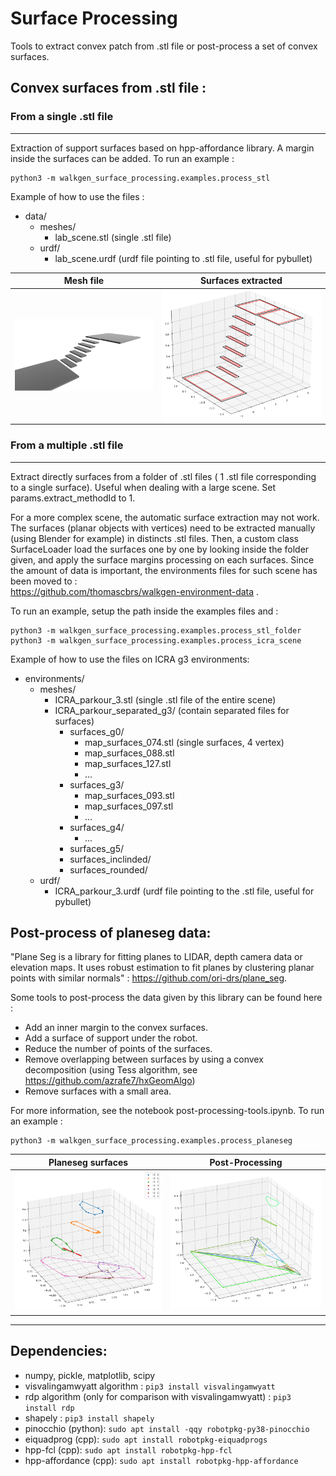 # Surface Processing

Tools to extract convex patch from .stl file or post-process a set of convex surfaces.


## Convex surfaces from .stl file :
### From a single .stl file
---

Extraction of support surfaces based on hpp-affordance library. A margin inside the surfaces can be added. To run an example :
```
python3 -m walkgen_surface_processing.examples.process_stl
```
Example of how to use the files :
- data/
    - meshes/
        - lab_scene.stl (single .stl file)
    - urdf/
        - lab_scene.urdf (urdf file pointing to .stl file, useful for pybullet)
        

Mesh file | Surfaces extracted
--- | ---
![](./doc/mesh_stl.png) | ![](./doc/affordances_example.png)


### From a multiple .stl file
---
Extract directly surfaces from a folder of .stl files ( 1 .stl file corresponding to a single surface). Useful when dealing with a large scene. Set params.extract_methodId to 1.

For a more complex scene, the automatic surface extraction may not work. The surfaces (planar objects with vertices) need to be extracted manually (using Blender for example) in distincts .stl files. Then, a custom class SurfaceLoader load the surfaces one by one by looking inside the folder given, and apply the surface margins processing on each surfaces. Since the amount of data is important, the environments files for such scene has been moved to :  
https://github.com/thomascbrs/walkgen-environment-data . 

To run an example, setup the path inside the examples files and :

```
python3 -m walkgen_surface_processing.examples.process_stl_folder
python3 -m walkgen_surface_processing.examples.process_icra_scene
```
Example of how to use the files on ICRA g3 environments:
- environments/
    - meshes/
        - ICRA_parkour_3.stl (single .stl file of the entire scene)
        - ICRA_parkour_separated_g3/ (contain separated files for surfaces)
            - surfaces_g0/
                - map_surfaces_074.stl (single surfaces, 4 vertex)
                - map_surfaces_088.stl
                - map_surfaces_127.stl
                - ...
            - surfaces_g3/
                - map_surfaces_093.stl
                - map_surfaces_097.stl
                - ...
            - surfaces_g4/
                - ...
            - surfaces_g5/
            - surfaces_inclinded/
            - surfaces_rounded/
    - urdf/
        - ICRA_parkour_3.urdf (urdf file pointing to the .stl file, useful for pybullet)



## Post-process of planeseg data:

"Plane Seg is a library for fitting planes to LIDAR, depth camera data or elevation maps. It uses robust estimation to fit planes by clustering planar points with similar normals" : https://github.com/ori-drs/plane_seg.

Some tools to post-process the data given by this library can be found here :
- Add an inner margin to the convex surfaces.
- Add a surface of support under the robot.
- Reduce the number of points of the surfaces.
- Remove overlapping between surfaces by using a convex decomposition (using Tess algorithm, see https://github.com/azrafe7/hxGeomAlgo)
- Remove surfaces with a small area.

For more information, see the notebook post-processing-tools.ipynb. To run an example :

```
python3 -m walkgen_surface_processing.examples.process_planeseg
```

Planeseg surfaces | Post-Processing
--- | ---
![](./doc/planeseg_rosbag.png) | ![](./doc/planeseg_postprocess.png)

---
## Dependencies:

- numpy, pickle, matplotlib, scipy
- visvalingamwyatt algorithm : ```pip3 install visvalingamwyatt```
- rdp algorithm (only for comparison with visvalingamwyatt) : ```pip3 install rdp```
- shapely : ```pip3 install shapely```
- pinocchio (python): ```sudo apt install -qqy robotpkg-py38-pinocchio```
- eiquadprog (cpp): ```sudo apt install robotpkg-eiquadprogs```
- hpp-fcl (cpp): ```sudo apt install robotpkg-hpp-fcl```
- hpp-affordance (cpp): ```sudo apt install robotpkg-hpp-affordance```
